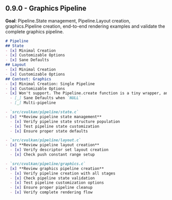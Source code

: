 ## 0.9.0 - Graphics Pipeline
**Goal**:
Pipeline.State management, Pipeline.Layout creation, graphics.Pipeline creation,
end-to-end rendering examples and validate the complete graphics pipeline.


```md
# Pipeline
## State
- [x] Minimal Creation
- [x] Customizable Options
- [x] Sane Defaults
## Layout
- [x] Minimal Creation
- [x] Customizable Options
## Context: Graphics
- [x] Minimal Creation: Single Pipeline
- [x] Customizable Options
- [x] Won't support. The Pipeline.create function is a tiny wrapper, and really easy to reimplement.
  - [_] Sane Defaults when `NULL`
  - [_] Multi-pipeline
```

```md
- `src/cvulkan/pipeline/state.c`
- [x] **Review pipeline state management**
  - [x] Verify pipeline state structure population
  - [x] Test pipeline state customization
  - [x] Ensure proper state defaults
```

```md
- `src/cvulkan/pipeline/layout.c`
- [x] **Review pipeline layout creation**
  - [x] Verify descriptor set layout creation
  - [x] Check push constant range setup
```

```md
- `src/cvulkan/pipeline/graphics.c`
- [x] **Review graphics pipeline creation**
  - [x] Verify pipeline creation with all stages
  - [x] Check pipeline state validation
  - [x] Test pipeline customization options
  - [x] Ensure proper pipeline cleanup
  - [x] Verify complete rendering flow
```

